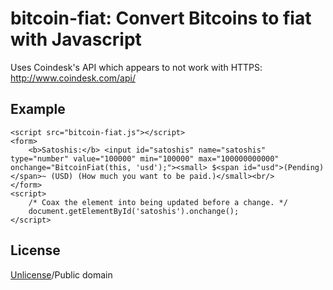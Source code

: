 # bitcoin-fiat: Convert Bitcoins to fiat with Javascript

Uses Coindesk's API which appears to not work with HTTPS: http://www.coindesk.com/api/

## Example

```
<script src="bitcoin-fiat.js"></script>
<form>
    <b>Satoshis:</b> <input id="satoshis" name="satoshis" type="number" value="100000" min="100000" max="100000000000" onchange="BitcoinFiat(this, 'usd');"><small> $<span id="usd">(Pending)</span>~ (USD) (How much you want to be paid.)</small><br/>
</form>
<script>
    /* Coax the element into being updated before a change. */
    document.getElementById('satoshis').onchange();
</script>
```

## License

[Unlicense](LICENSE)/Public domain
